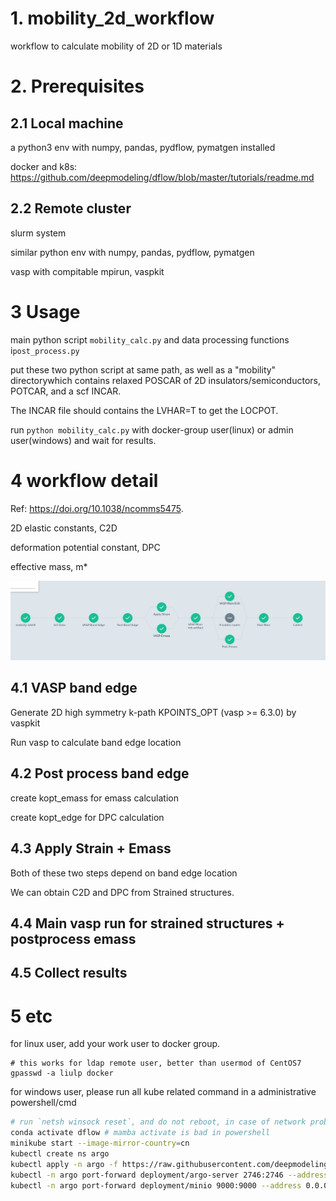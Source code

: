 # 1. mobility_2d_workflow 
workflow to calculate mobility of 2D or 1D materials
# 2. Prerequisites
## 2.1 Local machine

a python3 env with numpy, pandas, pydflow, pymatgen installed

docker and k8s: https://github.com/deepmodeling/dflow/blob/master/tutorials/readme.md

## 2.2 Remote cluster
slurm system

similar python env with numpy, pandas, pydflow, pymatgen

vasp with compitable mpirun, vaspkit

# 3 Usage
main python script `mobility_calc.py` and data processing functions i`post_process.py`

put these two python script at same path, as well as a "mobility" directorywhich contains relaxed POSCAR of 2D insulators/semiconductors, POTCAR, and a scf INCAR.

The INCAR file should contains the LVHAR=T to get the LOCPOT.

run `python mobility_calc.py` with docker-group user(linux) or admin user(windows) and wait for results.

# 4 workflow detail
Ref: https://doi.org/10.1038/ncomms5475.

2D elastic constants, C2D

deformation potential constant, DPC

effective mass, m*

![avatar](workflow.png)

## 4.1 VASP band edge
Generate 2D high symmetry k-path KPOINTS_OPT (vasp >= 6.3.0) by vaspkit

Run vasp to calculate band edge location

## 4.2 Post process band edge
create kopt_emass for emass calculation

create kopt_edge for DPC calculation

## 4.3 Apply Strain + Emass
Both of these two steps depend on band edge location

We can obtain C2D and DPC from Strained structures.

## 4.4 Main vasp run for strained structures + postprocess emass

## 4.5 Collect results

# 5 etc
for linux user, add your work user to docker group.

```
# this works for ldap remote user, better than usermod of CentOS7
gpasswd -a liulp docker
```

for windows user, please run all kube related command in a administrative powershell/cmd
```bash
# run `netsh winsock reset`, and do not reboot, in case of network problem
conda activate dflow # mamba activate is bad in powershell
minikube start --image-mirror-country=cn
kubectl create ns argo
kubectl apply -n argo -f https://raw.githubusercontent.com/deepmodeling/dflow/master/manifests/quick-start-postgres-3.4.1-deepmodeling.yaml
kubectl -n argo port-forward deployment/argo-server 2746:2746 --address 0.0.0.0
kubectl -n argo port-forward deployment/minio 9000:9000 --address 0.0.0.0
```
